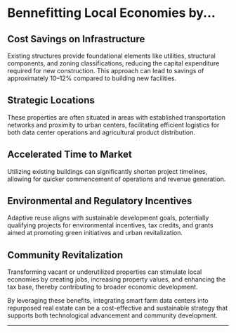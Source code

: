 # Bennefitting Local Economies by...

## Cost Savings on Infrastructure

Existing structures provide foundational elements like utilities, structural components, and zoning classifications, reducing the capital expenditure required for new construction. This approach can lead to savings of approximately 10–12% compared to building new facilities.

## Strategic Locations

These properties are often situated in areas with established transportation networks and proximity to urban centers, facilitating efficient logistics for both data center operations and agricultural product distribution.

## Accelerated Time to Market

Utilizing existing buildings can significantly shorten project timelines, allowing for quicker commencement of operations and revenue generation.

## Environmental and Regulatory Incentives

Adaptive reuse aligns with sustainable development goals, potentially qualifying projects for environmental incentives, tax credits, and grants aimed at promoting green initiatives and urban revitalization.

## Community Revitalization

Transforming vacant or underutilized properties can stimulate local economies by creating jobs, increasing property values, and enhancing the tax base, thereby contributing to broader economic development.

By leveraging these benefits, integrating smart farm data centers into repurposed real estate can be a cost-effective and sustainable strategy that supports both technological advancement and community development.

---
